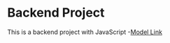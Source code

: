 # Backend Project

This is a backend project with JavaScript
-[Model Link](https://app.eraser.io/workspace/YtPqZ1VogxGy1jzIDkzj?origin=share)